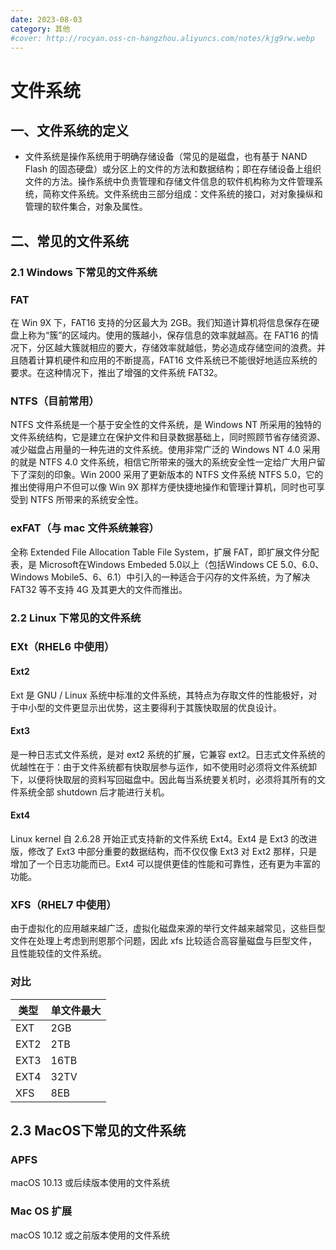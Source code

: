 ```yaml
---
date: 2023-08-03
category: 其他
#cover: http://rocyan.oss-cn-hangzhou.aliyuncs.com/notes/kjg9rw.webp
---
```


# 文件系统

## 一、文件系统的定义

- 文件系统是操作系统用于明确存储设备（常见的是磁盘，也有基于 NAND Flash 的固态硬盘）或分区上的文件的方法和数据结构；即在存储设备上组织文件的方法。操作系统中负责管理和存储文件信息的软件机构称为文件管理系统，简称文件系统。文件系统由三部分组成：文件系统的接口，对对象操纵和管理的软件集合，对象及属性。



## 二、常见的文件系统

### 2.1 Windows 下常见的文件系统

### FAT

在 Win 9X 下，FAT16 支持的分区最大为 2GB。我们知道计算机将信息保存在硬盘上称为“簇”的区域内。使用的簇越小，保存信息的效率就越高。在 FAT16 的情况下，分区越大簇就相应的要大，存储效率就越低，势必造成存储空间的浪费。并且随着计算机硬件和应用的不断提高，FAT16 文件系统已不能很好地适应系统的要求。在这种情况下，推出了增强的文件系统 FAT32。

### NTFS（目前常用）

NTFS 文件系统是一个基于安全性的文件系统，是 Windows NT 所采用的独特的文件系统结构，它是建立在保护文件和目录数据基础上，同时照顾节省存储资源、减少磁盘占用量的一种先进的文件系统。使用非常广泛的 Windows NT 4.0 采用的就是 NTFS 4.0 文件系统，相信它所带来的强大的系统安全性一定给广大用户留下了深刻的印象。Win 2000 采用了更新版本的 NTFS 文件系统 NTFS 5.0，它的推出使得用户不但可以像 Win 9X 那样方便快捷地操作和管理计算机，同时也可享受到 NTFS 所带来的系统安全性。

### exFAT（与 mac 文件系统兼容）

全称 Extended File Allocation Table File System，扩展 FAT，即扩展文件分配表，是 Microsoft在Windows Embeded 5.0以上（包括Windows CE 5.0、6.0、Windows Mobile5、6、6.1）中引入的一种适合于闪存的文件系统，为了解决 FAT32 等不支持 4G 及其更大的文件而推出。



### 2.2 Linux 下常见的文件系统

### EXt（RHEL6 中使用）

####  Ext2

Ext 是 GNU / Linux 系统中标准的文件系统，其特点为存取文件的性能极好，对于中小型的文件更显示出优势，这主要得利于其簇快取层的优良设计。

#### Ext3

是一种日志式文件系统，是对 ext2 系统的扩展，它兼容 ext2。日志式文件系统的优越性在于：由于文件系统都有快取层参与运作，如不使用时必须将文件系统卸下，以便将快取层的资料写回磁盘中。因此每当系统要关机时，必须将其所有的文件系统全部 shutdown 后才能进行关机。

 #### Ext4

Linux kernel 自 2.6.28 开始正式支持新的文件系统 Ext4。Ext4 是 Ext3 的改进版，修改了 Ext3 中部分重要的数据结构，而不仅仅像 Ext3 对 Ext2 那样，只是增加了一个日志功能而已。Ext4 可以提供更佳的性能和可靠性，还有更为丰富的功能。

### XFS（RHEL7 中使用）

由于虚拟化的应用越来越广泛，虚拟化磁盘来源的举行文件越来越常见，这些巨型文件在处理上考虑到刑恩那个问题，因此 xfs 比较适合高容量磁盘与巨型文件，且性能较佳的文件系统。

### 对比

| 类型 | 单文件最大 |
| ---- | ---------- |
| EXT  | 2GB        |
| EXT2 | 2TB        |
| EXT3 | 16TB       |
| EXT4 | 32TV       |
| XFS  | 8EB        |



## 2.3 MacOS下常见的文件系统

### APFS

macOS 10.13 或后续版本使用的文件系统

### Mac OS 扩展

macOS 10.12 或之前版本使用的文件系统
